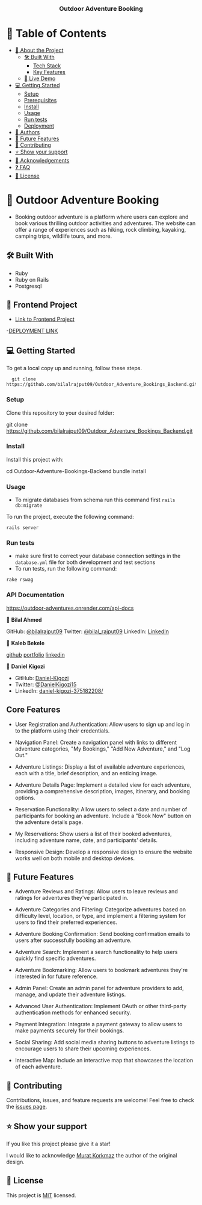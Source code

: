 <a name="readme-top"></a>

<div align="center">

  <br/>

  <h3><b>Outdoor Adventure Booking</b></h3>

</div>

# 📗 Table of Contents

- [📖 About the Project](#about-project)
  - [🛠 Built With](#built-with)
    - [Tech Stack](#tech-stack)
    - [Key Features](#key-features)
  - [🚀 Live Demo](#live-demo)
- [💻 Getting Started](#getting-started)
  - [Setup](#setup)
  - [Prerequisites](#prerequisites)
  - [Install](#install)
  - [Usage](#usage)
  - [Run tests](#run-tests)
  - [Deployment](#triangular_flag_on_post-deployment)
- [👥 Authors](#authors)
- [🔭 Future Features](#future-features)
- [🤝 Contributing](#contributing)
- [⭐️ Show your support](#support)
- [🙏 Acknowledgements](#acknowledgements)
- [❓ FAQ](#faq)
- [📝 License](#license)

<!-- PROJECT DESCRIPTION -->

# 📖 Outdoor Adventure Booking <a name="about-project"></a>

- Booking outdoor adventure is a platform where users can explore and book various thrilling outdoor activities and adventures. The website can offer a range of experiences such as hiking, rock climbing, kayaking, camping trips, wildlife tours, and more.

## 🛠 Built With <a name="built-with"></a>

- Ruby
- Ruby on Rails
- Postgresql

## 🚀 Frontend Project <a name="live-demo"></a>

- [Link to Frontend Project](https://github.com/bilalrajput09/Outdoor-Adventure-Bookings)

-[DEPLOYMENT LINK](https://outdoor-adventures-booking.onrender.com/)

<!-- GETTING STARTED -->

## 💻 Getting Started <a name="getting-started"></a>

To get a local copy up and running, follow these steps.

```
  git clone https://github.com/bilalrajput09/Outdoor_Adventure_Bookings_Backend.git
```

### Setup

Clone this repository to your desired folder:

git clone https://github.com/bilalrajput09/Outdoor_Adventure_Bookings_Backend.git

### Install

Install this project with:

cd Outdoor-Adventure-Bookings-Backend
bundle install

### Usage
- To migrate databases from schema run this command first
```rails db:migrate```

To run the project, execute the following command:

```rails server```

### Run tests

- make sure first to correct your database connection settings in the ```database.yml``` file for both development and test sections
- To run tests, run the following command:

```rake rswag```

### API Documentation

https://outdoor-adventures.onrender.com/api-docs

<!-- AUTHORS -->

👤 **Bilal Ahmed**

GitHub: [@bilalrajput09](https://github.com/bilalrajput09)
Twitter: [@bilal_rajput09](https://twitter.com/bilal_rajput09)
LinkedIn: [LinkedIn](https://www.linkedin.com/in/bilal-ahmed-18b12019a/)

👤 **Kaleb Bekele**

[github](https://github.com/kalbek)
[portfolio](https://kalbek.github.io/Portfolio/)
[linkedin](https://www.linkedin.com/in/kaleb-nuramo/)

👤 **Daniel Kigozi**

- GitHub: [Daniel-Kigozi](https://github.com/Daniel-Kigozi)
- Twitter: [@DanielKigozi15](https://twitter.com/@DanielKigozi15)
- LinkedIn: [daniel-kigozi-375182208/](https://www.linkedin.com/in/daniel-kigozi-375182208/)

## Core Features <a name="core-features"></a>

- User Registration and Authentication: Allow users to sign up and log in to the platform using their credentials.

- Navigation Panel: Create a navigation panel with links to different adventure categories, "My Bookings," "Add New Adventure," and "Log Out."

- Adventure Listings: Display a list of available adventure experiences, each with a title, brief description, and an enticing image.

- Adventure Details Page: Implement a detailed view for each adventure, providing a comprehensive description, images, itinerary, and booking options.

- Reservation Functionality: Allow users to select a date and number of participants for booking an adventure. Include a "Book Now" button on the adventure details page.

- My Reservations: Show users a list of their booked adventures, including adventure name, date, and participants' details.

- Responsive Design: Develop a responsive design to ensure the website works well on both mobile and desktop devices.

<!-- FUTURE FEATURES -->

## 🔭 Future Features <a name="future-features"></a>

- Adventure Reviews and Ratings: Allow users to leave reviews and ratings for adventures they've participated in.

- Adventure Categories and Filtering: Categorize adventures based on difficulty level, location, or type, and implement a filtering system for users to find their preferred experiences.

- Adventure Booking Confirmation: Send booking confirmation emails to users after successfully booking an adventure.

- Adventure Search: Implement a search functionality to help users quickly find specific adventures.

- Adventure Bookmarking: Allow users to bookmark adventures they're interested in for future reference.

- Admin Panel: Create an admin panel for adventure providers to add, manage, and update their adventure listings.

- Advanced User Authentication: Implement OAuth or other third-party authentication methods for enhanced security.

- Payment Integration: Integrate a payment gateway to allow users to make payments securely for their bookings.

- Social Sharing: Add social media sharing buttons to adventure listings to encourage users to share their upcoming experiences.

- Interactive Map: Include an interactive map that showcases the location of each adventure.

<!-- CONTRIBUTING -->

## 🤝 Contributing <a name="contributing"></a>

Contributions, issues, and feature requests are welcome!
Feel free to check the [issues page](https://github.com/bilalrajput09/Outdoor_Adventure_Bookings_Backend/issues).

<!-- SUPPORT -->

## ⭐️ Show your support <a name="support"></a>

If you like this project please give it a star!

<!-- ACKNOWLEDGEMENTS -->

I would like to acknowledge [Murat Korkmaz](https://www.behance.net/gallery/26425031/Vespa-Responsive-Redesign) the author of the original design.

<!-- LICENSE -->

## 📝 License <a name="license"></a>

This project is [MIT](./LICENSE.MD) licensed.

